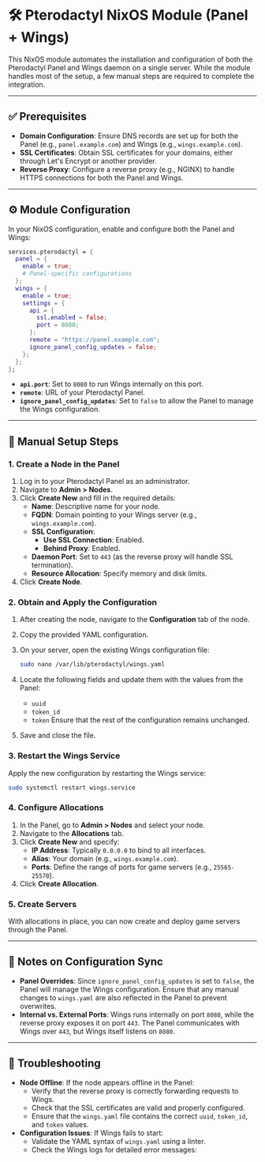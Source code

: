 # 🛠️ Pterodactyl NixOS Module (Panel + Wings)

This NixOS module automates the installation and configuration of both the Pterodactyl Panel and Wings daemon on a single server. While the module handles most of the setup, a few manual steps are required to complete the integration.

---

## ✅ Prerequisites

- **Domain Configuration**: Ensure DNS records are set up for both the Panel (e.g., `panel.example.com`) and Wings (e.g., `wings.example.com`).
- **SSL Certificates**: Obtain SSL certificates for your domains, either through Let's Encrypt or another provider.
- **Reverse Proxy**: Configure a reverse proxy (e.g., NGINX) to handle HTTPS connections for both the Panel and Wings.

---

## ⚙️ Module Configuration

In your NixOS configuration, enable and configure both the Panel and Wings:


```nix
services.pterodactyl = {
  panel = {
    enable = true;
    # Panel-specific configurations
  };
  wings = {
    enable = true;
    settings = {
      api = {
        ssl.enabled = false;
        port = 8080;
      };
      remote = "https://panel.example.com";
      ignore_panel_config_updates = false;
    };
  };
};
```


- **`api.port`**: Set to `8080` to run Wings internally on this port.
- **`remote`**: URL of your Pterodactyl Panel.
- **`ignore_panel_config_updates`**: Set to `false` to allow the Panel to manage the Wings configuration.

---

## 📝 Manual Setup Steps

### 1. Create a Node in the Panel

1. Log in to your Pterodactyl Panel as an administrator.
2. Navigate to **Admin > Nodes**.
3. Click **Create New** and fill in the required details:
   - **Name**: Descriptive name for your node.
   - **FQDN**: Domain pointing to your Wings server (e.g., `wings.example.com`).
   - **SSL Configuration**:
     - **Use SSL Connection**: Enabled.
     - **Behind Proxy**: Enabled.
   - **Daemon Port**: Set to `443` (as the reverse proxy will handle SSL termination).
   - **Resource Allocation**: Specify memory and disk limits.
4. Click **Create Node**.

### 2. Obtain and Apply the Configuration

1. After creating the node, navigate to the **Configuration** tab of the node.
2. Copy the provided YAML configuration.
3. On your server, open the existing Wings configuration file:

   ```bash
   sudo nano /var/lib/pterodactyl/wings.yaml
   ```


4. Locate the following fields and update them with the values from the Panel:
   - `uuid`
   - `token_id`
   - `token`
   Ensure that the rest of the configuration remains unchanged.
5. Save and close the file.

### 3. Restart the Wings Service

Apply the new configuration by restarting the Wings service:


```bash
sudo systemctl restart wings.service
```


### 4. Configure Allocations

1. In the Panel, go to **Admin > Nodes** and select your node.
2. Navigate to the **Allocations** tab.
3. Click **Create New** and specify:
   - **IP Address**: Typically `0.0.0.0` to bind to all interfaces.
   - **Alias**: Your domain (e.g., `wings.example.com`).
   - **Ports**: Define the range of ports for game servers (e.g., `25565-25570`).
4. Click **Create Allocation**.

### 5. Create Servers

With allocations in place, you can now create and deploy game servers through the Panel.

---

## 🔄 Notes on Configuration Sync

- **Panel Overrides**: Since `ignore_panel_config_updates` is set to `false`, the Panel will manage the Wings configuration. Ensure that any manual changes to `wings.yaml` are also reflected in the Panel to prevent overwrites.
- **Internal vs. External Ports**: Wings runs internally on port `8080`, while the reverse proxy exposes it on port `443`. The Panel communicates with Wings over `443`, but Wings itself listens on `8080`.

---

## 🧪 Troubleshooting

- **Node Offline**: If the node appears offline in the Panel:
  - Verify that the reverse proxy is correctly forwarding requests to Wings.
  - Check that the SSL certificates are valid and properly configured.
  - Ensure that the `wings.yaml` file contains the correct `uuid`, `token_id`, and `token` values.
- **Configuration Issues**: If Wings fails to start:
  - Validate the YAML syntax of `wings.yaml` using a linter.
  - Check the Wings logs for detailed error messages: 